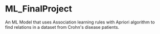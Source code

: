 # ML_FinalProject
An ML Model that uses Association learning rules with Apriori algorithm to find relations in a dataset from Crohn's disease patients.
